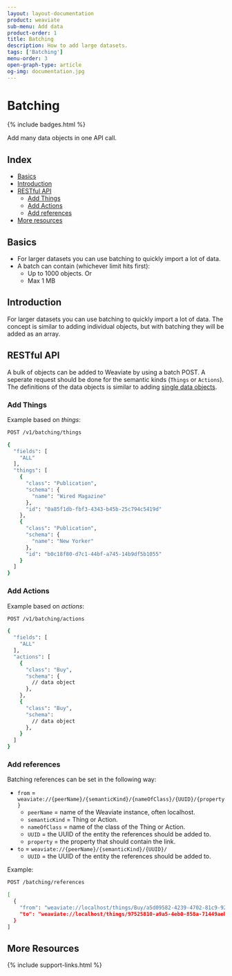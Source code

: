 ```yaml
---
layout: layout-documentation
product: weaviate
sub-menu: Add data
product-order: 1
title: Batching
description: How to add large datasets.
tags: ['Batching']
menu-order: 3
open-graph-type: article
og-img: documentation.jpg
---
```


# Batching

{% include badges.html %}

Add many data objects in one API call.

## Index

- [Basics](#basics)
- [Introduction](#introduction)
- [RESTful API](#restful-api)
  - [Add Things](#add-things)
  - [Add Actions](#add-actions)
  - [Add references](#add-references)
- [More resources](#more-resources)

## Basics

- For larger datasets you can use batching to quickly import a lot of data.
- A batch can contain (whichever limit hits first):
  - Up to 1000 objects. Or
  - Max 1 MB

## Introduction

For larger datasets you can use batching to quickly import a lot of data. The concept is similar to adding individual objects, but with batching they will be added as an array.

## RESTful API

A bulk of objects can be added to Weaviate by using a batch POST. A seperate request should be done for the semantic kinds (`Things` or `Actions`). The definitions of the data objects is similar to adding [single data objects](./add_and_modify.html#add-a-data-object).

### Add Things

Example based on _things_:

```bash
POST /v1/batching/things 

{
  "fields": [
    "ALL"
  ],
  "things": [
    {
      "class": "Publication",
      "schema": {
        "name": "Wired Magazine"
      },
      "id": "0a85f1db-fbf3-4343-b45b-25c794c5419d"
    },
    {
      "class": "Publication",
      "schema": {
        "name": "New Yorker"
      },
      "id": "b0c18f80-d7c1-44bf-a745-14b9df5b1055"
    }
  ]
}
```

### Add Actions

Example based on _actions_:

```bash
POST /v1/batching/actions 

{
  "fields": [
    "ALL"
  ],
  "actions": [
    {
      "class": "Buy",
      "schema": {
        // data object
      },
    },
    {
      "class": "Buy",
      "schema": 
        // data object
      },
    }
  ]
}
```

### Add references

Batching references can be set in the following way:

- `from` = `weaviate://{peerName}/{semanticKind}/{nameOfClass}/{UUID}/{property}`
  - `peerName` = name of the Weaviate instance, often localhost.
  - `semanticKind` = Thing or Action.
  - `nameOfClass` = name of the class of the Thing or Action.
  - `UUID` = the UUID of the entity the references should be added to.
  - `property` = the property that should contain the link.
- `to` = `weaviate://{peerName}/{semanticKind}/{UUID}/`
  - `UUID` = the UUID of the entity the references should be added to.

Example:

```bash
POST /batching/references

[
  {
    "from": "weaviate://localhost/things/Buy/a5d09582-4239-4702-81c9-92a6e0122bb4/products",
    "to": "weaviate://localhost/things/97525810-a9a5-4eb0-858a-71449aeb007f"
  }
]
```

## More Resources

{% include support-links.html %}